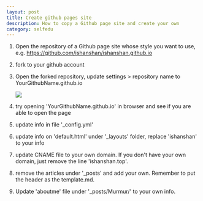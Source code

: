 ```yaml
---
layout: post
title: Create github pages site
description: How to copy a Github page site and create your own 
category: selfedu
---
```


1. Open the repository of a Github page site whose style you want to use, e.g. https://github.com/ishanshan/ishanshan.github.io
2. fork to your github account
3. Open the forked repository, update settings > repository name to YourGithubName.github.io
	
	![](https://guides.github.com/features/pages/create-new-repo-screen.png)
	
4. try opening 'YourGithubName.github.io' in browser and see if you are able to open the page
5. update info in file '_config.yml'
6. update info on 'default.html' under '_layouts' folder, replace 'ishanshan' to your info
7. update CNAME file to your own domain. If you don't have your own domain, just remove the line 'ishanshan.top'.
8. remove the articles under '_posts' and add your own. Remember to put the header as the template.md.
9. Update 'aboutme' file under '_posts/Murmur/' to your own info.

